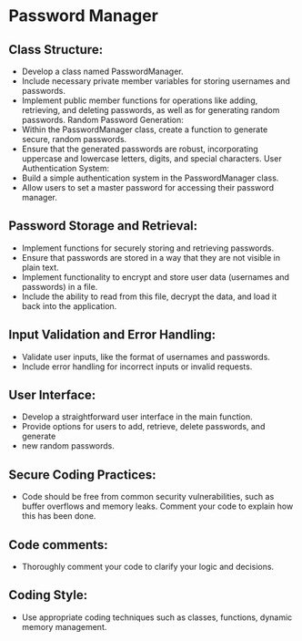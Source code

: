 # Password Manager

## Class Structure:
- Develop a class named PasswordManager.
- Include necessary private member variables for storing usernames and
passwords.
- Implement public member functions for operations like adding, retrieving,
and deleting passwords, as well as for generating random passwords.
Random Password Generation:
- Within the PasswordManager class, create a function to generate secure,
random passwords.
- Ensure that the generated passwords are robust, incorporating uppercase
and lowercase letters, digits, and special characters.
User Authentication System:
- Build a simple authentication system in the PasswordManager class.
- Allow users to set a master password for accessing their password
manager.
## Password Storage and Retrieval:
- Implement functions for securely storing and retrieving passwords.
- Ensure that passwords are stored in a way that they are not visible in plain
text.
- Implement functionality to encrypt and store user data (usernames and
passwords) in a file.
- Include the ability to read from this file, decrypt the data, and load it back
into the application.
## Input Validation and Error Handling:
- Validate user inputs, like the format of usernames and passwords.
- Include error handling for incorrect inputs or invalid requests.
## User Interface:
- Develop a straightforward user interface in the main function.
- Provide options for users to add, retrieve, delete passwords, and generate
- new random passwords.
## Secure Coding Practices:
- Code should be free from common security vulnerabilities, such as buffer
overflows and memory leaks. Comment your code to explain how this has
been done.
## Code comments:
- Thoroughly comment your code to clarify your logic and decisions.
## Coding Style:
- Use appropriate coding techniques such as classes, functions, dynamic
memory management.
